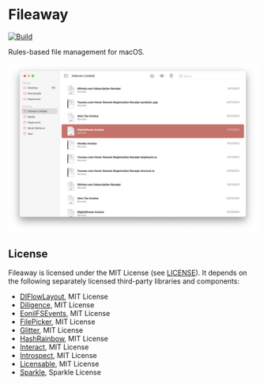 # Fileaway

[![Build](https://github.com/jbmorley/fileaway/actions/workflows/build.yaml/badge.svg?branch=main)](https://github.com/jbmorley/fileaway/actions/workflows/build.yaml)

Rules-based file management for macOS.

![macOS screenshot](screenshots/macos.png)

## License

Fileaway is licensed under the MIT License (see [LICENSE](LICENSE)). It depends on the following separately licensed third-party libraries and components:

- [DIFlowLayout](https://github.com/danielinoa/DIFlowLayout), MIT License
- [Diligence](https://github.com/inseven/diligence), MIT License
- [EonilFSEvents](https://github.com/eonil/FSEvents), MIT License
- [FilePicker](https://github.com/markrenaud/FilePicker), MIT License
- [Glitter](https://github.com/inseven/glitter), MIT License
- [HashRainbow](https://github.com/saramah/HashRainbow), MIT License
- [Interact](https://github.com/inseven/interact), MIT License
- [Introspect](https://github.com/siteline/SwiftUI-Introspect), MIT License
- [Licensable](https://github.com/inseven/licensable), MIT License
- [Sparkle](https://github.com/sparkle-project/Sparkle), Sparkle License

